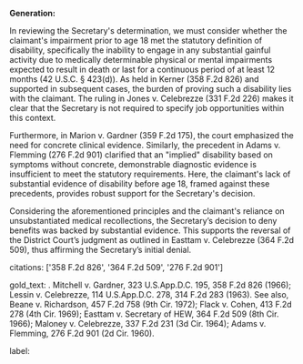 **Generation:**

In reviewing the Secretary's determination, we must consider whether the claimant's impairment prior to age 18 met the statutory definition of disability, specifically the inability to engage in any substantial gainful activity due to medically determinable physical or mental impairments expected to result in death or last for a continuous period of at least 12 months (42 U.S.C. § 423(d)). As held in Kerner (358 F.2d 826) and supported in subsequent cases, the burden of proving such a disability lies with the claimant. The ruling in Jones v. Celebrezze (331 F.2d 226) makes it clear that the Secretary is not required to specify job opportunities within this context.

Furthermore, in Marion v. Gardner (359 F.2d 175), the court emphasized the need for concrete clinical evidence. Similarly, the precedent in Adams v. Flemming (276 F.2d 901) clarified that an "implied" disability based on symptoms without concrete, demonstrable diagnostic evidence is insufficient to meet the statutory requirements. Here, the claimant's lack of substantial evidence of disability before age 18, framed against these precedents, provides robust support for the Secretary's decision.

Considering the aforementioned principles and the claimant's reliance on unsubstantiated medical recollections, the Secretary’s decision to deny benefits was backed by substantial evidence. This supports the reversal of the District Court’s judgment as outlined in Easttam v. Celebrezze (364 F.2d 509), thus affirming the Secretary’s initial denial.

citations: ['358 F.2d 826', '364 F.2d 509', '276 F.2d 901']

gold_text: . Mitchell v. Gardner, 323 U.S.App.D.C. 195, 358 F.2d 826 (1966); Lessin v. Celebrezze, 114 U.S.App.D.C. 278, 314 F.2d 283 (1963). See also, Beane v. Richardson, 457 F.2d 758 (9th Cir. 1972); Flack v. Cohen, 413 F.2d 278 (4th Cir. 1969); Easttam v. Secretary of HEW, 364 F.2d 509 (8th Cir. 1966); Maloney v. Celebrezze, 337 F.2d 231 (3d Cir. 1964); Adams v. Flemming, 276 F.2d 901 (2d Cir. 1960).

label: 